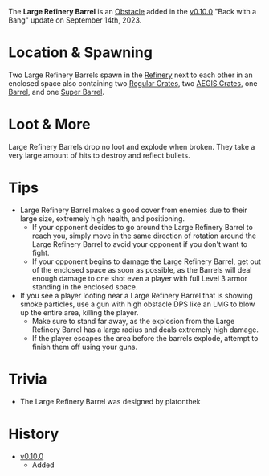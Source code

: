 The **Large Refinery Barrel** is an [Obstacle](/obstacles) added in the [v0.10.0](https://github.com/HasangerGames/suroi/releases/tag/v0.10.0) "Back with a Bang" update on September 14th, 2023.

# Location & Spawning

Two Large Refinery Barrels spawn in the [Refinery](/buildings/refinery) next to each other in an enclosed space also containing two [Regular Crates](/obstacles/regular_crate), two [AEGIS Crates](/obstacles/aegis_crate), one [Barrel](/obstacles/barrel), and one [Super Barrel](/obstacles/super_barrel).

# Loot & More

Large Refinery Barrels drop no loot and explode when broken. They take a very large amount of hits to destroy and reflect bullets.

# Tips

- Large Refinery Barrel makes a good cover from enemies due to their large size, extremely high health, and positioning.
  - If your opponent decides to go around the Large Refinery Barrel to reach you, simply move in the same direction of rotation around the Large Refinery Barrel to avoid your opponent if you don't want to fight.
  - If your opponent begins to damage the Large Refinery Barrel, get out of the enclosed space as soon as possible, as the Barrels will deal enough damage to one shot even a player with full Level 3 armor standing in the enclosed space.
- If you see a player looting near a Large Refinery Barrel that is showing smoke particles, use a gun with high obstacle DPS like an LMG to blow up the entire area, killing the player.
  - Make sure to stand far away, as the explosion from the Large Refinery Barrel has a large radius and deals extremely high damage.
  - If the player escapes the area before the barrels explode, attempt to finish them off using your guns.

# Trivia

- The Large Refinery Barrel was designed by platonthek

# History

- [v0.10.0](https://github.com/HasangerGames/suroi/releases/tag/v0.10.0)
  - Added
